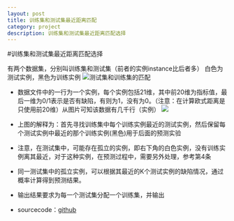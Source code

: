 ```yaml
---
layout: post
title: 训练集和测试集最近距离匹配
category: project
description: 训练集和测试集最近距离匹配选择
---
```


#训练集和测试集最近距离匹配选择

有两个数据集，分别叫训练集和测试集（前者的实例instance比后者多）
白色为测试实例，黑色为训练实例
![测试集和训练集的匹配](http://i.imgur.com/rfCVNIW.png)

- 数据文件中的一行为一个实例，每个实例包括21维，其中前20维为指标值，最后一维为0/1表示是否有缺陷，有则为1，没有为0。（注意：在计算欧式距离是只使用前20维）从图片可知该数据有几千行（实例）
![](http://i.imgur.com/FI1yXKX.png)				
- 上图的解释为：首先寻找训练集中每个训练实例最近的测试实例，然后保留每个测试实例中最近的那个训练实例(黑色)用于后面的预测实验

- 注意，在测试集中，可能存在孤立的实例，即右下角的白色实例，没有训练实例离其最近，对于这种实例，在预测过程中，需要另外处理，参考第4条

- 同一测试集中的孤立实例，可以根据其最近的K个测试实例的缺陷情况，通过概率计算得到预测结果。
- 输出结果要求为每一个测试集分配一个训练集，并输出

- sourcecode：[github](https://github.com/swinghu/DataMatch.git)



